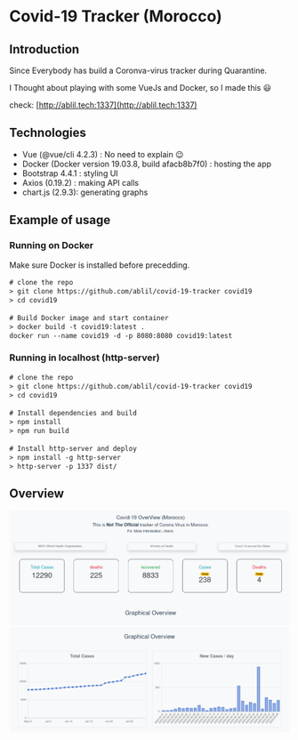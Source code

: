 # Covid-19 Tracker (Morocco)


## Introduction

Since Everybody has build a Coronva-virus tracker during Quarantine.

I Thought about playing with some VueJs and Docker, so I made this :smiley:

check: [http://ablil.tech:1337](http://ablil.tech:1337)

## Technologies

* Vue (@vue/cli 4.2.3) : No need to explain :wink:
* Docker (Docker version 19.03.8, build afacb8b7f0) : hosting the app
* Bootstrap 4.4.1 : styling UI
* Axios (0.19.2) : making API calls
* chart.js (2.9.3): generating graphs


## Example of usage

### Running on Docker

Make sure Docker is installed before precedding.

```
# clone the repo
> git clone https://github.com/ablil/covid-19-tracker covid19
> cd covid19

# Build Docker image and start container
> docker build -t covid19:latest .
docker run --name covid19 -d -p 8080:8080 covid19:latest
```

### Running in localhost (http-server)

```
# clone the repo
> git clone https://github.com/ablil/covid-19-tracker covid19
> cd covid19

# Install dependencies and build
> npm install
> npm run build

# Install http-server and deploy
> npm install -g http-server
> http-server -p 1337 dist/
```

## Overview

![overview1](.img/overview1.jpg)
![overview2](.img/overview2.jpg)